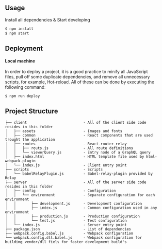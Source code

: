 ## Usage

Install all dependencies & Start developing
```bash
$ npm install
$ npm start
```

## Deployment

#### Local machine
In order to deploy a project, it is a good practice to minify all JavaScript files, pull off some duplicate dependencies, and remove all unnecessary scripts, for example, Hot-reload. All of these can be done by executing the following command:

```bash
$ npm run deploy
```

## Project Structure


    ├── client                          - All of the client side code resides in this folder
    │   ├── assets                      - Images and fonts
    │   ├── common                      - React components that are used trought the application
    │   ├── routes                      - React-router-relay 
    │   │   ├── routs.js                - All route definitions
    │   │   └── viewerQuery.js          - Entry node of a GraphQL query
    │   ├── index.html                  - HTML template file used by html-webpack-plugin 
    │   └── index.js                    - Client entry point
    ├── scripts                         - Scripts
    │   └── babelRelayPlugin.js         - Babel-relay-plugin provided by Relay
    ├── server                          - All of the server side code resides in this folder
    │   ├── config                      - Configuration 
    │   │   └── environment             - Separate configuration for each environment
    │   │       ├── development.js      - Development configuration
    │   │       ├── index.js            - Common configuration used in any environment
    │   │       ├── production.js       - Production configuration
    │   │       └── test.js             - Test configuration
    │   └── index.js                    - Server entry point
    ├── package.json                    - List of dependencies
    ├── webpack.config.babel.js         - Webpack configuration
    └── webpack.config.dll.babel.js     - Webpack configuration for building vendor/dll fiels for faster development build's
